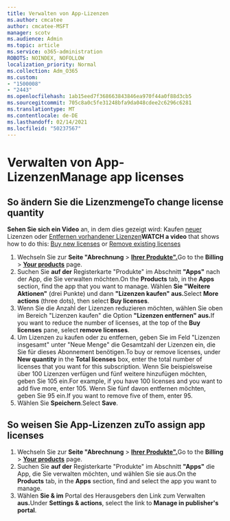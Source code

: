 ```yaml
---
title: Verwalten von App-Lizenzen
ms.author: cmcatee
author: cmcatee-MSFT
manager: scotv
ms.audience: Admin
ms.topic: article
ms.service: o365-administration
ROBOTS: NOINDEX, NOFOLLOW
localization_priority: Normal
ms.collection: Adm_O365
ms.custom:
- "1500008"
- "2443"
ms.openlocfilehash: 1ab15eed7f368663843846ea970f44a0f88d3cb5
ms.sourcegitcommit: 705c8a0c5fe31248bfa9da048cdee2c6296c6281
ms.translationtype: MT
ms.contentlocale: de-DE
ms.lasthandoff: 02/14/2021
ms.locfileid: "50237567"
---
```

# <a name="manage-app-licenses"></a><span data-ttu-id="83aac-102">Verwalten von App-Lizenzen</span><span class="sxs-lookup"><span data-stu-id="83aac-102">Manage app licenses</span></span>

## <a name="to-change-license-quantity"></a><span data-ttu-id="83aac-103">So ändern Sie die Lizenzmenge</span><span class="sxs-lookup"><span data-stu-id="83aac-103">To change license quantity</span></span>

<span data-ttu-id="83aac-104">**Sehen Sie sich ein Video** an, in dem dies gezeigt wird: Kaufen [neuer](https://go.microsoft.com/fwlink/p/?linkid=2154857) Lizenzen oder [Entfernen vorhandener Lizenzen](https://go.microsoft.com/fwlink/p/?linkid=2154938)</span><span class="sxs-lookup"><span data-stu-id="83aac-104">**WATCH a video** that shows how to do this: [Buy new licenses](https://go.microsoft.com/fwlink/p/?linkid=2154857) or [Remove existing licenses](https://go.microsoft.com/fwlink/p/?linkid=2154938)</span></span>

1. <span data-ttu-id="83aac-105">Wechseln Sie zur **Seite "Abrechnung**  >  **[Ihrer Produkte".](https://go.microsoft.com/fwlink/p/?linkid=842054)**</span><span class="sxs-lookup"><span data-stu-id="83aac-105">Go to the **Billing** > **[Your products](https://go.microsoft.com/fwlink/p/?linkid=842054)** page.</span></span>
2. <span data-ttu-id="83aac-106">Suchen Sie **auf der** Registerkarte "Produkte" im Abschnitt **"Apps"** nach der App, die Sie verwalten möchten.</span><span class="sxs-lookup"><span data-stu-id="83aac-106">On the **Products** tab, in the **Apps** section, find the app that you want to manage.</span></span> <span data-ttu-id="83aac-107">Wählen **Sie "Weitere Aktionen"** (drei Punkte) und dann **"Lizenzen kaufen" aus.**</span><span class="sxs-lookup"><span data-stu-id="83aac-107">Select **More actions** (three dots), then select **Buy licenses**.</span></span>
3. <span data-ttu-id="83aac-108">Wenn Sie die Anzahl der Lizenzen reduzieren möchten, wählen Sie oben im Bereich "Lizenzen kaufen" die Option  **"Lizenzen entfernen" aus.**</span><span class="sxs-lookup"><span data-stu-id="83aac-108">If you want to reduce the number of licenses, at the top of the **Buy licenses** pane, select **remove licenses**.</span></span>
4. <span data-ttu-id="83aac-109">Um Lizenzen zu kaufen  oder zu  entfernen, geben Sie im Feld "Lizenzen insgesamt" unter "Neue Menge" die Gesamtzahl der Lizenzen ein, die Sie für dieses Abonnement benötigen.</span><span class="sxs-lookup"><span data-stu-id="83aac-109">To buy or remove licenses, under **New quantity** in the **Total licenses** box, enter the total number of licenses that you want for this subscription.</span></span> <span data-ttu-id="83aac-110">Wenn Sie beispielsweise über 100 Lizenzen verfügen und fünf weitere hinzufügen möchten, geben Sie 105 ein.</span><span class="sxs-lookup"><span data-stu-id="83aac-110">For example, if you have 100 licenses and you want to add five more, enter 105.</span></span> <span data-ttu-id="83aac-111">Wenn Sie fünf davon entfernen möchten, geben Sie 95 ein.</span><span class="sxs-lookup"><span data-stu-id="83aac-111">If you want to remove five of them, enter 95.</span></span>
5. <span data-ttu-id="83aac-112">Wählen Sie **Speichern**.</span><span class="sxs-lookup"><span data-stu-id="83aac-112">Select **Save**.</span></span>

## <a name="to-assign-app-licenses"></a><span data-ttu-id="83aac-113">So weisen Sie App-Lizenzen zu</span><span class="sxs-lookup"><span data-stu-id="83aac-113">To assign app licenses</span></span>

1. <span data-ttu-id="83aac-114">Wechseln Sie zur **Seite "Abrechnung**  >  **[Ihrer Produkte".](https://go.microsoft.com/fwlink/p/?linkid=842054)**</span><span class="sxs-lookup"><span data-stu-id="83aac-114">Go to the **Billing** > **[Your products](https://go.microsoft.com/fwlink/p/?linkid=842054)** page.</span></span>
2. <span data-ttu-id="83aac-115">Suchen Sie **auf der** Registerkarte "Produkte" im Abschnitt **"Apps"** die App, die Sie verwalten möchten, und wählen Sie sie aus.</span><span class="sxs-lookup"><span data-stu-id="83aac-115">On the **Products** tab, in the **Apps** section, find and select the app you want to manage.</span></span>
3. <span data-ttu-id="83aac-116">Wählen **Sie & im** Portal des Herausgebers den Link zum Verwalten **aus.**</span><span class="sxs-lookup"><span data-stu-id="83aac-116">Under **Settings & actions**, select the link to **Manage in publisher's portal**.</span></span>